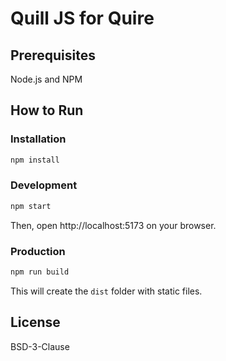 # Quill JS for Quire

## Prerequisites
Node.js and NPM

## How to Run

### Installation

```bash
npm install
```

### Development

```bash
npm start
```

Then, open http://localhost:5173 on your browser.

### Production

```bash
npm run build
```

This will create the `dist` folder with static files.

## License

BSD-3-Clause